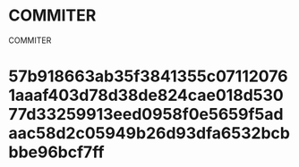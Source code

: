 # COMMITER
COMMITER






# 57b918663ab35f3841355c071120761aaaf403d78d38de824cae018d53077d33259913eed0958f0e5659f5adaac58d2c05949b26d93dfa6532bcbbbe96bcf7ff
